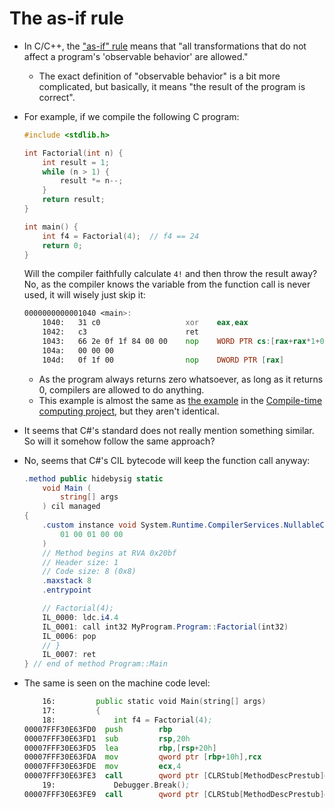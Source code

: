 # The as-if rule

* In C/C++, the ["as-if" rule](https://en.cppreference.com/w/cpp/language/as_if)
means that "all transformations that do not affect a program's 'observable
behavior' are allowed."
    * The exact definition of "observable behavior" is a bit more complicated,
    but basically, it means "the result of the program is correct".

* For example, if we compile the following C program:
    ```C
    #include <stdlib.h>

    int Factorial(int n) {
        int result = 1;
        while (n > 1) {
            result *= n--;
        }
        return result;
    }

    int main() {
        int f4 = Factorial(4);  // f4 == 24
        return 0;
    }
    ```
    Will the compiler faithfully calculate `4!` and then throw the result away?
    No, as the compiler knows the variable from the function call is never used,
    it will wisely just skip it:
    ```asm
    0000000000001040 <main>:
        1040:	31 c0                	xor    eax,eax
        1042:	c3                   	ret    
        1043:	66 2e 0f 1f 84 00 00 	nop    WORD PTR cs:[rax+rax*1+0x0]
        104a:	00 00 00 
        104d:	0f 1f 00             	nop    DWORD PTR [rax]
    ```
    * As the program always returns zero whatsoever, as long as it returns
    0, compilers are allowed to do anything.
    * This example is almost the same as
    [the example](../compile-time-computing/c/main.c)
    in the [Compile-time computing project](../compile-time-computing/), but
    they aren't identical.

* It seems that C#'s standard does not really mention something similar. So
will it somehow follow the same approach?

* No, seems that C#'s CIL bytecode will keep the function call anyway:
    ```C#
    .method public hidebysig static 
        void Main (
            string[] args
        ) cil managed 
    {
        .custom instance void System.Runtime.CompilerServices.NullableContextAttribute::.ctor(uint8) = (
            01 00 01 00 00
        )
        // Method begins at RVA 0x20bf
        // Header size: 1
        // Code size: 8 (0x8)
        .maxstack 8
        .entrypoint

        // Factorial(4);
        IL_0000: ldc.i4.4
        IL_0001: call int32 MyProgram.Program::Factorial(int32)
        IL_0006: pop
        // }
        IL_0007: ret
    } // end of method Program::Main
    ```

* The same is seen on the machine code level:
    ```asm
        16:         public static void Main(string[] args)
        17:         {
        18:             int f4 = Factorial(4);
    00007FFF30E63FD0  push        rbp  
    00007FFF30E63FD1  sub         rsp,20h  
    00007FFF30E63FD5  lea         rbp,[rsp+20h]  
    00007FFF30E63FDA  mov         qword ptr [rbp+10h],rcx  
    00007FFF30E63FDE  mov         ecx,4  
    00007FFF30E63FE3  call        qword ptr [CLRStub[MethodDescPrestub]@00007FFF30F3BF78 (07FFF30F3BF78h)]  
        19:             Debugger.Break();
    00007FFF30E63FE9  call        qword ptr [CLRStub[MethodDescPrestub]@00007FFF31073030 (07FFF31073030h)]
    ```
